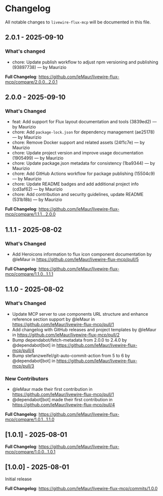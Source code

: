 # Changelog

All notable changes to `livewire-flux-mcp` will be documented in this file.

## 2.0.1 - 2025-09-10

### What's changed

* chore: Update publish workflow to adjust npm versioning and publishing (93897738) — by Maurizio

**Full Changelog**: https://github.com/leMaur/livewire-flux-mcp/compare/2.0.0...2.0.1

## 2.0.0 - 2025-09-10

### What's Changed

* feat: Add support for Flux layout documentation and tools (3839ed2) — by Maurizio
* chore: Add `package-lock.json` for dependency management (ae25178) — by Maurizio
* chore: Remove Docker support and related assets (24f1c7e) — by Maurizio
* chore: Update project version and improve usage documentation (1905499) — by Maurizio
* chore: Update package.json metadata for consistency (1ba9344) — by Maurizio
* chore: Add GitHub Actions workflow for package publishing (15504c9) — by Maurizio
* chore: Update README badges and add additional project info (cd3af62) — by Maurizio
* chore: Add contribution and security guidelines, update README (531b18b) — by Maurizio

**Full Changelog**: https://github.com/leMaur/livewire-flux-mcp/compare/1.1.1...2.0.0

## 1.1.1 - 2025-08-02

### What's Changed

* Add Heroicons information to flux icon component documentation by @leMaur in https://github.com/leMaur/livewire-flux-mcp/pull/5

**Full Changelog**: https://github.com/leMaur/livewire-flux-mcp/compare/1.1.0...1.1.1

## 1.1.0 - 2025-08-02

### What's Changed

* Update MCP server to use components URL structure and enhance reference section support by @leMaur in https://github.com/leMaur/livewire-flux-mcp/pull/1
* Add changelog with GitHub releases and project templates by @leMaur in https://github.com/leMaur/livewire-flux-mcp/pull/2
* Bump dependabot/fetch-metadata from 2.0.0 to 2.4.0 by @dependabot[bot] in https://github.com/leMaur/livewire-flux-mcp/pull/4
* Bump stefanzweifel/git-auto-commit-action from 5 to 6 by @dependabot[bot] in https://github.com/leMaur/livewire-flux-mcp/pull/3

### New Contributors

* @leMaur made their first contribution in https://github.com/leMaur/livewire-flux-mcp/pull/1
* @dependabot[bot] made their first contribution in https://github.com/leMaur/livewire-flux-mcp/pull/4

**Full Changelog**: https://github.com/leMaur/livewire-flux-mcp/compare/1.0.1...1.1.0

## [1.0.1] - 2025-08-01

**Full Changelog**: https://github.com/leMaur/livewire-flux-mcp/compare/1.0.0...1.0.1

## [1.0.0] - 2025-08-01

Initial release

**Full Changelog**: https://github.com/leMaur/livewire-flux-mcp/commits/1.0.0
